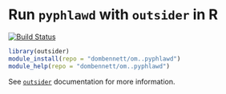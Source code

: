 # Run `pyphlawd` with `outsider` in R
[![Build Status](https://travis-ci.org/dombennett/om..pyphlawd.svg?branch=master)](https://travis-ci.org/dombennett/om..pyphlawd)


```r
library(outsider)
module_install(repo = "dombennett/om..pyphlawd")
module_help(repo = "dombennett/om..pyphlawd")
```

See [`outsider`](https://github.com/AntonelliLab/outsider) documentation for more information.
